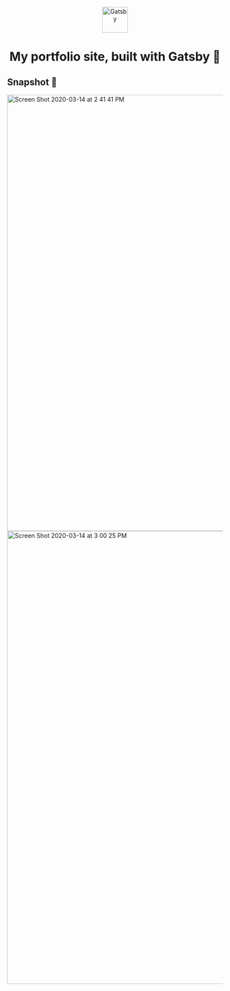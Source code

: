 <p align="center">
  <a href="https://www.gatsbyjs.org">
    <img alt="Gatsby" src="https://www.gatsbyjs.org/monogram.svg" width="60" />
  </a>
</p>
<h1 align="center">
  My portfolio site, built with Gatsby 🚀
</h1>

## Snapshot 📸
<img width="1017" alt="Screen Shot 2020-03-14 at 2 41 41 PM" src="https://user-images.githubusercontent.com/8409475/76688486-9c36e600-6603-11ea-91d3-3a4ffdb32f9c.png">

<img width="1056" alt="Screen Shot 2020-03-14 at 3 00 25 PM" src="https://user-images.githubusercontent.com/8409475/76688586-91c91c00-6604-11ea-9dbd-f08ff53a248e.png">
